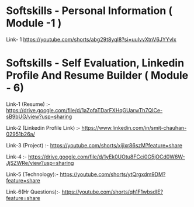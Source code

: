 # Softskills - Personal Information ( Module -1 )
Link- 1 https://youtube.com/shorts/abg29t8yqI8?si=uuIvvXtnV6JYYvIx

# Softskills - Self Evaluation, Linkedin Profile And Resume Builder ( Module - 6)
Link-1 (Resume) :- https://drive.google.com/file/d/1aZofaTDarFXHqGUarwTh7QICe-sB9bUG/view?usp=sharing

Link-2 (Linkedin Profile Link) :- https://www.linkedin.com/in/smit-chauhan-02951b26a/

Link-3 (Project) :- https://youtube.com/shorts/xijixr86szM?feature=share

Link-4 :- https://drive.google.com/file/d/1yEk0UOtu8FCci0G5jOCd0W6W-JjSZWRe/view?usp=sharing

Link-5 (Technology):- https://youtube.com/shorts/ytQrgxdm9DM?feature=share

Link-6(Hr Questions):- https://youtube.com/shorts/qh1F1wbsdIE?feature=share

